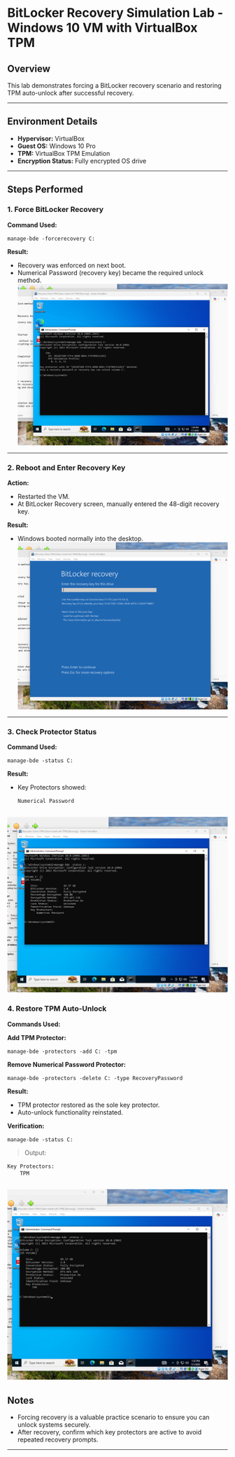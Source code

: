 # BitLocker Recovery Simulation Lab - Windows 10 VM with VirtualBox TPM

## Overview
This lab demonstrates forcing a BitLocker recovery scenario and restoring TPM auto-unlock after successful recovery.

---

## Environment Details
- **Hypervisor:** VirtualBox
- **Guest OS:** Windows 10 Pro
- **TPM:** VirtualBox TPM Emulation
- **Encryption Status:** Fully encrypted OS drive

---

## Steps Performed

### 1. Force BitLocker Recovery
**Command Used:**
```
manage-bde -forcerecovery C:
```

**Result:**
- Recovery was enforced on next boot.
- Numerical Password (recovery key) became the required unlock method.
![VirtualBoxBitLockerRecovery](https://github.com/S-McKenna/home-lab/blob/91ff7b50040093a56361ee50c5ddb7a0b640daa3/screenshots/BitLocker/BrokenBitlocker/Bitlocker-recovery-prompt.png)

---

### 2. Reboot and Enter Recovery Key
**Action:**
- Restarted the VM.
- At BitLocker Recovery screen, manually entered the 48-digit recovery key.

**Result:**
- Windows booted normally into the desktop.
![VirtualBoxBitLockerRecovery](https://github.com/S-McKenna/home-lab/blob/91ff7b50040093a56361ee50c5ddb7a0b640daa3/screenshots/BitLocker/BrokenBitlocker/Bitlocker-recovery-prompt-2.png)

---

### 3. Check Protector Status
**Command Used:**
```
manage-bde -status C:
```

**Result:**
- Key Protectors showed:
  ```
  Numerical Password
  ```
![VirtualBoxBitLockerRecovery](https://github.com/S-McKenna/home-lab/blob/91ff7b50040093a56361ee50c5ddb7a0b640daa3/screenshots/BitLocker/BrokenBitlocker/Numerical%20Password.png)
---

### 4. Restore TPM Auto-Unlock
**Commands Used:**

**Add TPM Protector:**
```
manage-bde -protectors -add C: -tpm
```

**Remove Numerical Password Protector:**
```
manage-bde -protectors -delete C: -type RecoveryPassword
```

**Result:**
- TPM protector restored as the sole key protector.
- Auto-unlock functionality reinstated.

**Verification:**
```
manage-bde -status C:
```
> Output:
```
Key Protectors:
    TPM
```
![VirtualBoxBitLockerRecovery](https://github.com/S-McKenna/home-lab/blob/91ff7b50040093a56361ee50c5ddb7a0b640daa3/screenshots/BitLocker/BrokenBitlocker/TPM%20Protector.png)
---

## Notes
- Forcing recovery is a valuable practice scenario to ensure you can unlock systems securely.
- After recovery, confirm which key protectors are active to avoid repeated recovery prompts.

---
